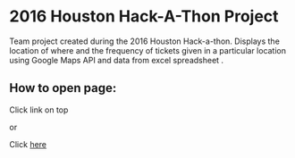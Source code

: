 # 2016 Houston Hack-A-Thon Project

Team project created during the 2016 Houston Hack-a-thon. Displays the location of where and the frequency of tickets given in a particular location using Google Maps API and data from excel spreadsheet .

## How to open page:

Click link on top

or

Click [here](https://johnnyqbui.github.io/projectTicket)
